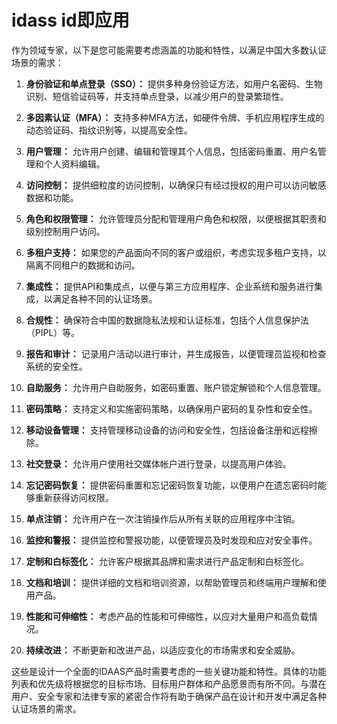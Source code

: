 # idass id即应用
作为领域专家，以下是您可能需要考虑涵盖的功能和特性，以满足中国大多数认证场景的需求：

1. **身份验证和单点登录（SSO）：** 提供多种身份验证方法，如用户名密码、生物识别、短信验证码等，并支持单点登录，以减少用户的登录繁琐性。

2. **多因素认证（MFA）：** 支持多种MFA方法，如硬件令牌、手机应用程序生成的动态验证码、指纹识别等，以提高安全性。

3. **用户管理：** 允许用户创建、编辑和管理其个人信息，包括密码重置、用户名管理和个人资料编辑。

4. **访问控制：** 提供细粒度的访问控制，以确保只有经过授权的用户可以访问敏感数据和功能。

5. **角色和权限管理：** 允许管理员分配和管理用户角色和权限，以便根据其职责和级别控制用户访问。

6. **多租户支持：** 如果您的产品面向不同的客户或组织，考虑实现多租户支持，以隔离不同租户的数据和访问。

7. **集成性：** 提供API和集成点，以便与第三方应用程序、企业系统和服务进行集成，以满足各种不同的认证场景。

8. **合规性：** 确保符合中国的数据隐私法规和认证标准，包括个人信息保护法（PIPL）等。

9. **报告和审计：** 记录用户活动以进行审计，并生成报告，以便管理员监视和检查系统的安全性。

10. **自助服务：** 允许用户自助服务，如密码重置、账户锁定解锁和个人信息管理。

11. **密码策略：** 支持定义和实施密码策略，以确保用户密码的复杂性和安全性。

12. **移动设备管理：** 支持管理移动设备的访问和安全性，包括设备注册和远程擦除。

13. **社交登录：** 允许用户使用社交媒体帐户进行登录，以提高用户体验。

14. **忘记密码恢复：** 提供密码重置和忘记密码恢复功能，以便用户在遗忘密码时能够重新获得访问权限。

15. **单点注销：** 允许用户在一次注销操作后从所有关联的应用程序中注销。

16. **监控和警报：** 提供监控和警报功能，以便管理员及时发现和应对安全事件。

17. **定制和白标签化：** 允许客户根据其品牌和需求进行产品定制和白标签化。

18. **文档和培训：** 提供详细的文档和培训资源，以帮助管理员和终端用户理解和使用产品。

19. **性能和可伸缩性：** 考虑产品的性能和可伸缩性，以应对大量用户和高负载情况。

20. **持续改进：** 不断更新和改进产品，以适应变化的市场需求和安全威胁。

这些是设计一个全面的IDAAS产品时需要考虑的一些关键功能和特性。具体的功能列表和优先级将根据您的目标市场、目标用户群体和产品愿景而有所不同。与潜在用户、安全专家和法律专家的紧密合作将有助于确保产品在设计和开发中满足各种认证场景的需求。